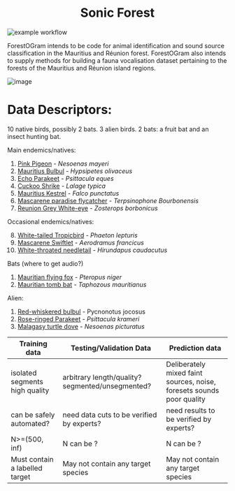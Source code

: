<h1 style="text-align: center;"> 
  Sonic Forest
</h1>


![example workflow](https://github.com/russelljjarvis/ForestOGram/actions/workflows/python-app.yml/badge.svg)


ForestOGram  intends to be code for animal identification and sound source classification in the Mauritius and Réunion forest. ForestOGram also intends to supply methods for building a fauna vocalisation dataset pertaining to the forests of the Mauritius and Réunion island regions.

![image](https://user-images.githubusercontent.com/7786645/173751900-211a8a66-0d8f-422b-ac66-5a18231ffc7a.png)


# Data Descriptors:

10 native birds, possibly 2 bats. 3 alien birds.
2 bats: a fruit bat and an insect hunting bat.

Main endemics/natives:

1. [Pink Pigeon](https://xeno-canto.org/species/Nesoenas-mayeri) - _Nesoenas mayeri_
2. [Mauritius Bulbul](https://xeno-canto.org/species/Hypsipetes-olivaceus) - _Hypsipetes olivaceus_
3. [Echo Parakeet](https://xeno-canto.org/species/Psittacula-eques) - _Psittacula eques_
4. [Cuckoo Shrike](https://xeno-canto.org/species/Lalage-typica) - _Lalage typica_
5. [Mauritius Kestrel](https://xeno-canto.org/species/Falco-punctatus) - _Falco punctatus_
6.  [Mascarene paradise flycatcher](https://xeno-canto.org/species/Terpsiphone-bourbonnensis) - _Terpsinophone Bourbonensis_
7. [Reunion Grey White-eye](https://xeno-canto.org/species/Zosterops-borbonicus) - _Zosterops borbonicus_

Occasional endemics/natives:

8. [White-tailed Tropicbird](https://xeno-canto.org/species/Phaethon-lepturus) - _Phaeton lepturis_
9. [Mascarene Swiftlet](https://xeno-canto.org/species/Aerodramus-francicus) - _Aerodramus francicus_
10. [White-throated needletail](https://xeno-canto.org/species/Hirundapus-caudacutus) - _Hirundapus caudacutus_

Bats (where to get audio?)

1. [Mauritian flying fox](https://en.wikipedia.org/wiki/Mauritian_flying_fox) - _Pteropus niger_
2. [Mauritian tomb bat](https://en.wikipedia.org/wiki/Mauritian_tomb_bat) -  _Taphozous mauritianus_

Alien:

1. [Red-whiskered bulbul](https://xeno-canto.org/explore?query=Pycnonotus%20jocosus) - Pycnonotus jocosus
2. [Rose-ringed Parakeet](https://xeno-canto.org/species/Psittacula-krameri) - _Psittacula krameri_
3. [Malagasy turtle dove](https://xeno-canto.org/species/Nesoenas-picturatus) - _Nesoenas picturatus_


| Training data                  | Testing/Validation Data   | Prediction data |
| -----------                    | ----------- | ----------- |
| isolated segments high quality | arbitrary length/quality? segmented/unsegmented?  | Deliberately mixed faint sources, noise, foresets sounds poor quality |
| can be safely automated? | need data cuts to be verified by experts?  | need results to be verified by experts? |
| N>=(500, inf) | N can be ?  | N can be ? |
| Must contain a labelled target | May not contain any target species  | May not contain any target species  |


